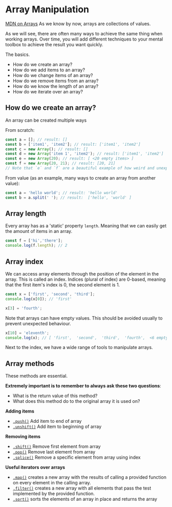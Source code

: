 # Array Manipulation

[MDN on Arrays](https://developer.mozilla.org/en-US/docs/Web/JavaScript/Reference/Global_Objects/Array)
As we know by now, arrays are collections of values.

As we will see, there are often many ways to achieve the same thing when working arrays. Over time, you will add different techniques to your mental toolbox to achieve the result you want quickly.

The basics.

- How do we create an array?
- How do we add items to an array?
- How do we change items of an array?
- How do we remove items from an array?
- How do we know the length of an array?
- How do we iterate over an array?


## How do we create an array?
An array can be created multiple ways

From scratch:
```js
const a = []; // result: []
const b = ['item1', 'item2']; // result: ['item1', 'item2']
const c = new Array(); // result: []
const d = new Array('item 1', 'item2'); // result: ['item1', 'item2']
const e = new Array(20); // result: [ <20 empty items> ]
const f = new Array(20, 21); // result: [20, 21]
// Note that `e` and `f` are a beautiful example of how weird and unexpected JavaScript can be. You will probably use `a` most often.
```

From value (as an example, many ways to create an array from another value):
```js
const a = 'hello world'; // result: 'hello world'
const b = a.split(' '); // result:  ['hello', 'world' ]
```

## Array length
Every array has as a 'static' property `length`. Meaning that we can easily get the amount of items in an array.
```js
const f = ['hi','there'];
console.log(f.length); // 2
```

## Array index
We can access array elements through the position of the element in the array. This is called an index. Indices (plural of index) are 0-based, meaning that the first item's index is 0, the second element is 1.

```js
const x = ['first', 'second', 'third'];
console.log(x[0]); // 'first'

x[3] = 'fourth';
```

Note that arrays can have empty values. This should be avoided usually to prevent unexpected behaviour.
```js
x[10] = 'eleventh';
console.log(x); // [ 'first',  'second',  'third',  'fourth',  <6 empty items>,  'eleventh' ]
```

Next to the index, we have a wide range of tools to manipulate arrays.

## Array methods
These  methods are essential.

**Extremely important is to remember to always ask these two questions**:
- What is the return value of this method?
- What does this method do to the original array it is used on?

**Adding items**
- [`.push()`](https://developer.mozilla.org/en-US/docs/Web/JavaScript/Reference/Global_Objects/Array/push) Add item to end of array
- [`.unshift()`](https://developer.mozilla.org/en-US/docs/Web/JavaScript/Reference/Global_Objects/Array/unshift) Add item to beginning of array

**Removing items**
- [`.shift()`](https://developer.mozilla.org/en-US/docs/Web/JavaScript/Reference/Global_Objects/Array/push) Remove first element from array
- [`.pop()`](https://developer.mozilla.org/en-US/docs/Web/JavaScript/Reference/Global_Objects/Array/pop) Remove last element from array
- [`.splice()`](https://developer.mozilla.org/en-US/docs/Web/JavaScript/Reference/Global_Objects/Array/splice) Remove a specific element from array using index

**Useful iterators over arrays**
- [`.map()`](https://developer.mozilla.org/en-US/docs/Web/JavaScript/Reference/Global_Objects/Array/map)  creates a new array with the results of calling a provided function on every element in the calling array.
- [`.filter()`](https://developer.mozilla.org/en-US/docs/Web/JavaScript/Reference/Global_Objects/Array/filter) creates a new array with all elements that pass the test implemented by the provided function.
- [`.sort()`](https://developer.mozilla.org/en-US/docs/Web/JavaScript/Reference/Global_Objects/Array/sort) sorts the elements of an array in place and returns the array
